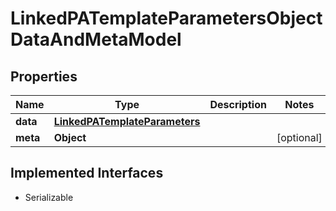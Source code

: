 

# LinkedPATemplateParametersObjectDataAndMetaModel


## Properties

Name | Type | Description | Notes
------------ | ------------- | ------------- | -------------
**data** | [**LinkedPATemplateParameters**](LinkedPATemplateParameters.md) |  | 
**meta** | **Object** |  |  [optional]


## Implemented Interfaces

* Serializable


